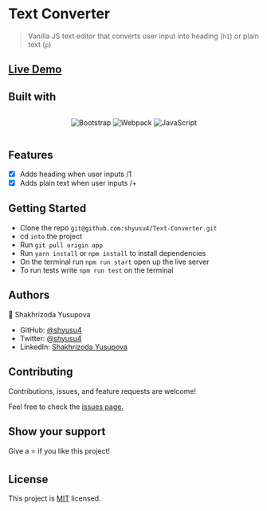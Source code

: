 # Text Converter
> Vanilla JS text editor that converts user input into heading (`h1`) or plain text (`p`)

## [Live Demo](https://texconverter.netlify.app/)

## Built with

<div style='display:flex;flex-wrap:wrap;justify-content:center;width:100%;'>

![Bootstrap](https://img.shields.io/badge/bootstrap-%23563D7C.svg?style=for-the-badge&logo=bootstrap&logoColor=white)
![Webpack](https://img.shields.io/badge/webpack-%238DD6F9.svg?style=for-the-badge&logo=webpack&logoColor=black)
![JavaScript](https://img.shields.io/badge/javascript-%23323330.svg?style=for-the-badge&logo=javascript&logoColor=%23F7DF1E)

</div>

## Features

- [x] Adds heading when user inputs /1
- [x] Adds plain text when user inputs /+

## Getting Started

- Clone the repo `git@github.com:shyusu4/Text-Converter.git`
- cd `into` the project
- Run `git pull origin app`
- Run `yarn install` or `npm install` to install dependencies
- On the terminal run `npm run start` open up the live server
- To run tests write `npm run test` on the terminal

## Authors

👤 Shakhrizoda Yusupova

- GitHub: [@shyusu4](https://github.com/shyusu4)
- Twitter: [@shyusu4](https://twitter.com/shyusu4)
- LinkedIn: [Shakhrizoda Yusupova](https://www.linkedin.com/in/shyusu4/)

## Contributing

Contributions, issues, and feature requests are welcome!

Feel free to check the [issues page.](https://github.com/shyusu4/Text-Converter/issues)

## Show your support

Give a ⭐️ if you like this project!

## License

This project is [MIT](https://github.com/shyusu4/Text-Converter/blob/dev/MIT.md) licensed.

